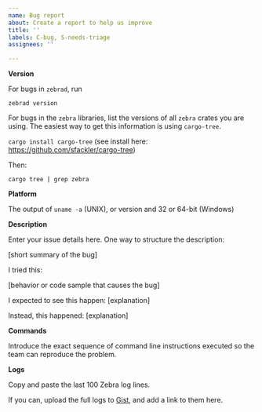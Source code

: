 ```yaml
---
name: Bug report
about: Create a report to help us improve
title: ''
labels: C-bug, S-needs-triage
assignees: ''

---
```


**Version**

For bugs in `zebrad`, run

`zebrad version`

For bugs in the `zebra` libraries, list the versions of all `zebra` crates you
are using. The easiest way to get this information is using `cargo-tree`.

`cargo install cargo-tree`
(see install here: https://github.com/sfackler/cargo-tree)

Then:

`cargo tree | grep zebra`


**Platform**

The output of `uname -a` (UNIX), or version and 32 or 64-bit (Windows)

**Description**

Enter your issue details here.
One way to structure the description:

[short summary of the bug]

I tried this:

[behavior or code sample that causes the bug]

I expected to see this happen: [explanation]

Instead, this happened: [explanation]

**Commands**

Introduce the exact sequence of command line instructions executed so the team can reproduce the problem.

**Logs**

Copy and paste the last 100 Zebra log lines.

If you can, upload the full logs to [Gist](https://gist.github.com/), and add a link to them here.
